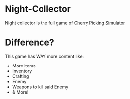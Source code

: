 # Night-Collector
Night collector is the full game of [Cherry Picking Simulator](https://kufferey.itch.io/cherry-picking-simulator)

# Difference?
This game has WAY more content like:
* More items
* Inventory
* Crafting
* Enemy
* Weapons to kill said Enemy
* & More!

